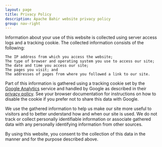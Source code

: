 ```yaml
---
layout: page
title: Privacy Policy
description: Apache Bahir website privacy policy
group: nav-right
---
```

<!--
{% comment %}
Licensed to the Apache Software Foundation (ASF) under one or more
contributor license agreements.  See the NOTICE file distributed with
this work for additional information regarding copyright ownership.
The ASF licenses this file to you under the Apache License, Version 2.0
(the "License"); you may not use this file except in compliance with
the License.  You may obtain a copy of the License at

http://www.apache.org/licenses/LICENSE-2.0

Unless required by applicable law or agreed to in writing, software
distributed under the License is distributed on an "AS IS" BASIS,
WITHOUT WARRANTIES OR CONDITIONS OF ANY KIND, either express or implied.
See the License for the specific language governing permissions and
limitations under the License.
{% endcomment %}
-->

Information about your use of this website is collected using server access logs and a tracking cookie. The collected information consists of the following:

    The IP address from which you access the website;
    The type of browser and operating system you use to access our site;
    The date and time you access our site;
    The pages you visit; and
    The addresses of pages from where you followed a link to our site.

Part of this information is gathered using a tracking cookie set by the [Google Analytics](http://www.google.com/analytics/) service and handled by Google as described in their [privacy policy](http://www.google.com/privacy.html). See your browser documentation for instructions on how to disable the cookie if you prefer not to share this data with Google.

We use the gathered information to help us make our site more useful to visitors and to better understand how and when our site is used. We do not track or collect personally identifiable information or associate gathered data with any personally identifying information from other sources.

By using this website, you consent to the collection of this data in the manner and for the purpose described above.